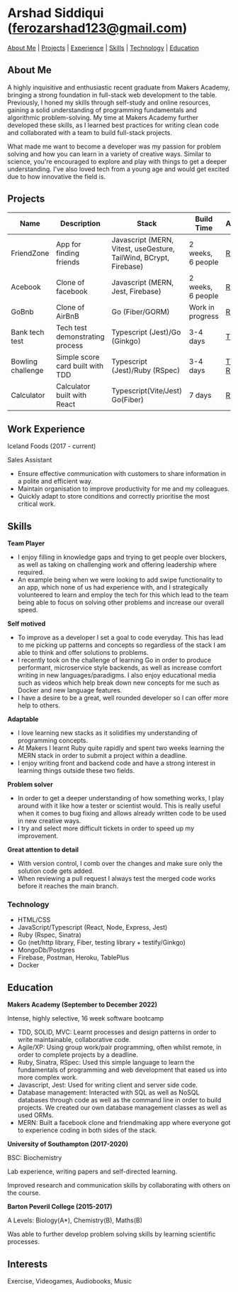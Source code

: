 # Arshad Siddiqui ([ferozarshad123@gmail.com](mailto:ferozarshad123@gmail.com))

[About Me](#about-me) | [Projects](#projects) | [Experience](#work-experience) | [Skills](#skills) | [Technology](#technology) | [Education](#education)

## About Me

A highly inquisitive and enthusiastic recent graduate from Makers Academy, bringing a strong foundation in full-stack web development to the table. Previously, I honed my skills through self-study and online resources, gaining a solid understanding of programming fundamentals and algorithmic problem-solving. My time at Makers Academy further developed these skills, as I learned best practices for writing clean code and collaborated with a team to build full-stack projects.

What made me want to become a developer was my passion for problem solving and how you can learn in a variety of creative ways. Similar to science, you're encouraged to explore and play with things to get a deeper understanding. I've also loved tech from a young age and would get excited due to how  innovative the field is.

## Projects

Name | Description | Stack | Build Time | Access
-----|-------------|-------|------------|--------
FriendZone | App for finding friends | Javascript (MERN, Vitest, useGesture, TailWind, BCrypt, Firebase) | 2 weeks, 6 people | [Repo](https://github.com/Dmum303/MERNsters-inc)
Acebook | Clone of facebook | Javascript (MERN, Jest, Firebase) | 2 weeks, 6 people | [Repo](https://github.com/Dmum303/acebook-team-bikini-bottom)
GoBnb | Clone of AirBnB | Go (Fiber/GORM) | Work in progress | [Repo](https://github.com/Arshad-Siddiqui/go-bnb)
Bank tech test | Tech test demonstrating process | Typescript (Jest)/Go (Ginkgo) | 3-4 days | [TS](https://github.com/Arshad-Siddiqui/bank-tech-test) [Go](https://github.com/Arshad-Siddiqui/go-bank-tech-test)
Bowling challenge | Simple score card built with TDD | Typescript (Jest)/Ruby (RSpec) | 3-4 days | [TS](https://github.com/Arshad-Siddiqui/bowling-challenge) [Ruby](https://github.com/Arshad-Siddiqui/bowling-challenge)
Calculator | Calculator built with React | Typescript(Vite/Jest) Go(Fiber) | 7 days | [Repo](https://github.com/Arshad-Siddiqui/calculator)

## Work Experience
Iceland Foods (2017 - current)

Sales Assistant

- Ensure effective communication with customers to share information in a polite and efficient way.
- Maintain organisation to improve productivity for me and my colleagues.
- Quickly adapt to store conditions and correctly prioritise the most critical work.

## Skills

**Team Player**
- I enjoy filling in knowledge gaps and trying to get people over blockers, as well as taking on challenging work and offering leadership where required.
- An example being when we were looking to add swipe functionality to an app, which none of us had experience with, and I strategically volunteered to learn and employ the tech for this which lead to the team being able to focus on solving other problems and increase our overall speed.

**Self motived**
- To improve as a developer I set a goal to code everyday. This has lead to me picking up patterns and concepts so regardless of the stack I am able to think and offer solutions to problems.
- I recently took on the challenge of learning Go in order to produce performant, microservice style backends, as well as increase comfort writing in new languages/paradigms. I also enjoy educational media such as videos which help break down new concepts for me such as Docker and new language features.
- I have a desire to be a great, well rounded developer so I can offer more help to others.

**Adaptable**
- I love learning new stacks as it solidifies my understanding of programming concepts.
- At Makers I learnt Ruby quite rapidly and spent two weeks learning the MERN stack in order to submit a project within a deadline.
- I enjoy writing front and backend code and have a strong interest in learning things outside these two fields.

**Problem solver**
- In order to get a deeper understanding of how something works, I play around with it like how a tester or scientist would. This is really useful when it comes to bug fixing and allows already written code to be used in new creative ways.
- I try and select more difficult tickets in order to speed up my improvement.

**Great attention to detail**
- With version control, I comb over the changes and make sure only the solution code gets added.
- When reviewing a pull request I always test the merged code works before it reaches the main branch.

### Technology
- HTML/CSS
- JavaScript/Typescript (React, Node, Express, Jest)
- Ruby (Rspec, Sinatra)
- Go (net/http library, Fiber, testing library + testify/Ginkgo)
- MongoDb/Postgres
- Firebase, Postman, Heroku, TablePlus
- Docker

## Education

**Makers Academy (September to December 2022)**

Intense, highly selective, 16 week software bootcamp

- TDD, SOLID, MVC: Learnt processes and design patterns in order to write maintainable, collaborative code.
- Agile/XP: Using group work/pair programming, often whilst remote, in order to complete projects by a deadline.
- Ruby, Sinatra, RSpec: Used this simple language to learn the fundamentals of programming and web development that eased us into more complex work.
- Javascript, Jest: Used for writing client and server side code.
- Database management: Interacted with SQL as well as NoSQL databases through code as well as the command line in order to build projects. We created our own database management classes as well as used ORMs.
- MERN: Built a facebook clone and friendmaking app where everyone got to experience coding in both sides of the stack.

**University of Southampton (2017-2020)**

BSC: Biochemistry

Lab experience, writing papers and self-directed learning.

Improved research and communication skills by collaborating with others on the course.

**Barton Peveril College (2015-2017)**

A Levels: Biology(A*), Chemistry(B), Maths(B)

Was able to further develop problem solving skills by learning scientific processes.

## Interests

Exercise, Videogames, Audiobooks, Music
